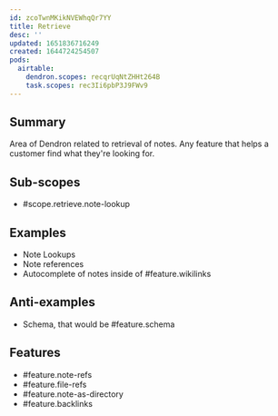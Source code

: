 ```yaml
---
id: zcoTwnMKikNVEWhqQr7YY
title: Retrieve
desc: ''
updated: 1651836716249
created: 1644724254507
pods:
  airtable:
    dendron.scopes: recqrUqNtZHHt264B
    task.scopes: rec3Ii6pbP3J9FWv9
---
```


## Summary

Area of Dendron related to retrieval of notes. Any feature that helps a customer find what they're looking for. 

## Sub-scopes
- #scope.retrieve.note-lookup

## Examples
- Note Lookups
- Note references
- Autocomplete of notes inside of #feature.wikilinks

## Anti-examples
- Schema, that would be #feature.schema

## Features

- #feature.note-refs
- #feature.file-refs
- #feature.note-as-directory
- #feature.backlinks
